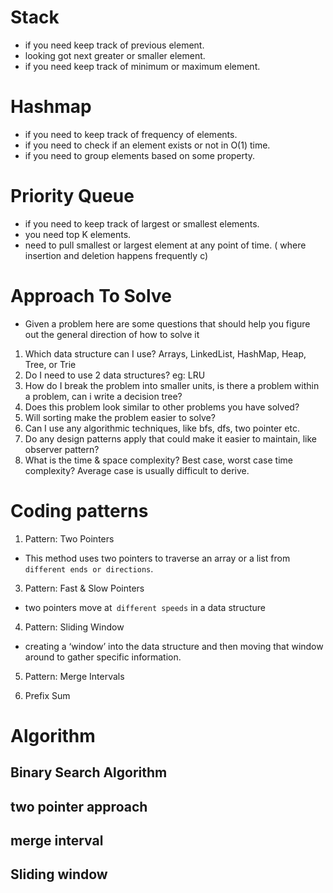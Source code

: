 
# Stack
 - if you need keep track of previous element.
 - looking got next greater or smaller element.
 - if you need keep track of minimum or maximum element.

# Hashmap
 - if you need to keep track of frequency of elements.
 - if you need to check if an element exists or not in O(1) time.
 - if you need to group elements based on some property.


 # Priority Queue
 - if you need to keep track of largest or smallest elements.
 - you need top K elements.
 - need to pull smallest or largest element at any point of time. ( where insertion and deletion happens frequently
 c)

# Approach To Solve
- Given a problem here are some questions that should help you figure out the general direction of how to solve it

1. Which data structure can I use? Arrays, LinkedList, HashMap, Heap, Tree, or Trie
2. Do I need to use 2 data structures? eg: LRU
3. How do I break the problem into smaller units, is there a problem within a problem, can i write a decision tree?
4. Does this problem look similar to other problems you have solved?
5. Will sorting make the problem easier to solve?
6. Can I use any algorithmic techniques, like bfs, dfs, two pointer etc.
7. Do any design patterns apply that could make it easier to maintain, like observer pattern?
8. What is the time & space complexity? Best case, worst case time complexity? Average case is usually difficult to derive.


# Coding patterns

1. Pattern: Two Pointers
-  This method uses two pointers to traverse an array or a list from `different ends or directions`.

3. Pattern: Fast & Slow Pointers
- two pointers move at` different speeds` in a data structure

4. Pattern: Sliding Window
- creating a ‘window’ into the data structure and then moving that window around to gather specific information.

5. Pattern: Merge Intervals

1. Prefix Sum

# Algorithm
## Binary Search Algorithm



## two pointer approach

## merge interval


## Sliding window 
 